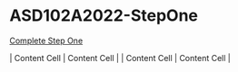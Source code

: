 # ASD102A2022-StepOne


[Complete Step One](docs/Tutorial01_Tutorial_GitHub.pdf)
 
| Content Cell  | Content Cell  |
| Content Cell  | Content Cell  |
